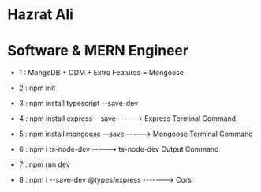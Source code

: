 # Hazrat Ali  
# Software & MERN Engineer

* 1 : MongoDB + ODM + Extra Features = Mongoose 

* 2 : npm init

* 3 : npm install typescript --save-dev

* 4 : npm install express --save     -----> Express Terminal Command   

* 5 : npm install mongoose --save    -----> Mongoose  Terminal Command   

* 6 :  npm i ts-node-dev              ----->  ts-node-dev Output Command   

* 7 : npm run dev 

* 8 : npm i --save-dev @types/express    -------> Cors 

